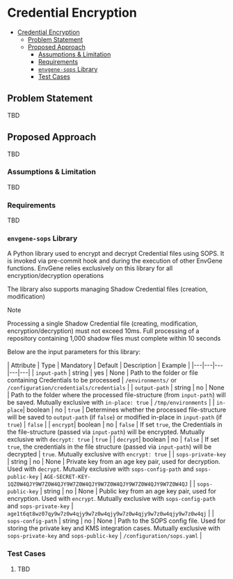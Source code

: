 
# Credential Encryption

- [Credential Encryption](#credential-encryption)
  - [Problem Statement](#problem-statement)
  - [Proposed Approach](#proposed-approach)
    - [Assumptions \& Limitation](#assumptions--limitation)
    - [Requirements](#requirements)
    - [`envgene-sops` Library](#envgene-sops-library)
    - [Test Cases](#test-cases)

## Problem Statement

TBD

## Proposed Approach

TBD

### Assumptions & Limitation

TBD

### Requirements

TBD

### `envgene-sops` Library

A Python library used to encrypt and decrypt Credential files using SOPS. It is invoked via pre-commit hook and during the execution of other EnvGene functions. EnvGene relies exclusively on this library for all encryption/decryption operations

The library also supports managing Shadow Credential files (creation, modification)

> [!NOTE]
> Processing a single Shadow Credential file (creating, modification, encryption/decryption) must not exceed 10ms. Full processing of a repository containing 1,000 shadow files must complete within 10 seconds

Below are the input parameters for this library:

| Attribute | Type | Mandatory | Default | Description | Example |
|---|---|---|---|---|
| `input-path` | string | yes | None | Path to the folder or file containing Credentials to be processed | `/environments/` or `/configuration/credentials/credentials` |
| `output-path` | string | no | None | Path to the folder where the processed file-structure (from `input-path`) will be saved. Mutually exclusive with `in-place: true` | `/tmp/environments` |
| `in-place`| boolean | no | `true` | Determines whether the processed file-structure will be saved to `output-path` (if `false`) or modified in-place in `input-path` (if `true`) | `false` |
| `encrypt`| boolean | no | `false` | If set `true`, the Credentials in the file-structure (passed via `input-path`) will be encrypted. Mutually exclusive with `decrypt: true` | `true` |
| `decrypt`| boolean | no | `false` | If set `true`, the credentials in the file structure (passed via `input-path`) will be decrypted | `true`. Mutually exclusive with `encrypt: true` |
| `sops-private-key` | string | no | None | Private key from an age key pair, used for decryption. Used with `decrypt`. Mutually exclusive with `sops-config-path` and `sops-public-key` | `AGE-SECRET-KEY-1QZ0W4QJY9W7Z0W4QJY9W7Z0W4QJY9W7Z0W4QJY9W7Z0W4QJY9W7Z0W4QJ` |
| `sops-public-key` | string | no | None | Public key from an age key pair, used for encryption. Used with `encrypt`. Mutually exclusive with `sops-config-path` and `sops-private-key` | `age1t6qt8wz07qy9w7z0w4qjy9w7z0w4qjy9w7z0w4qjy9w7z0w4qjy9w7z0w4qj` |
| `sops-config-path` | string | no | None | Path to the SOPS config file. Used for storing the private key and KMS integration cases. Mutually exclusive with `sops-private-key` and `sops-public-key` | `/configuration/sops.yaml` |

### Test Cases

  1. TBD
